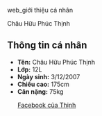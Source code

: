  web_giới thiệu cá nhân
<!DOCTYPE html>  
<html>  
<head>  
    <title>Châu Hữu Phúc Thịnh</title>  
<head>
<body>  
    <div>  
        <h>Châu Hữu Phúc Thịnh</h1>  
    </div>  
    <main>  
        <h2>Thông tin cá nhân</h2>  
        <ul>  
            <li><strong>Tên:</strong> <span>Châu Hữu Phúc Thịnh</span></li>  
            <li><strong>Lớp:</strong> <span>12L</span></li>  
            <li><strong>Ngày sinh:</strong> <span>3/12/2007</span></li>  
            <li><strong>Chiều cao:</strong> <span>175cm</span></li>  
            <li><strong>Cân nặng:</strong> <span>75kg</span></li>
	  
	
<p><a href="https://www.facebook.com/chauhuu.phucthinh?mibextid=ZbWKwL"> Facebook của Thịnh</a></p> 
    </main>  
</body>  
</html>
